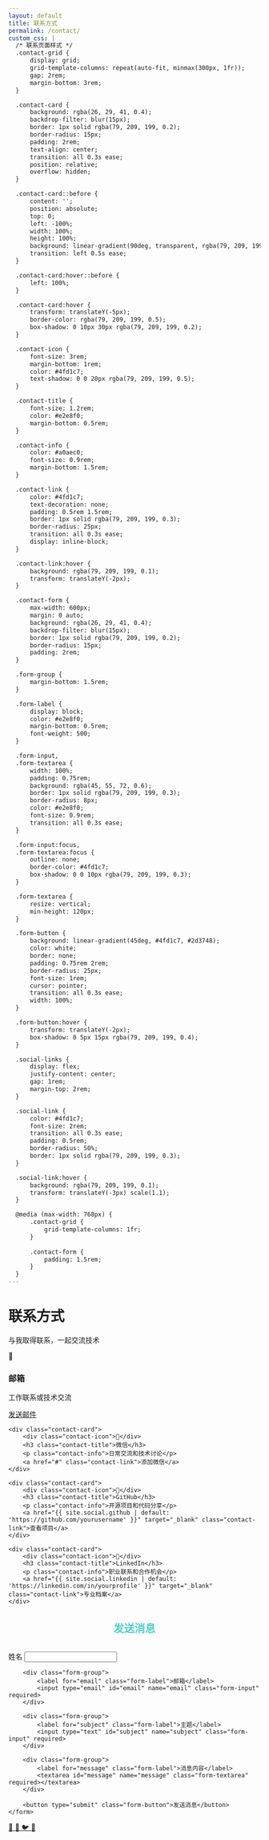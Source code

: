 ```yaml
---
layout: default
title: 联系方式
permalink: /contact/
custom_css: |
  /* 联系页面样式 */
  .contact-grid {
      display: grid;
      grid-template-columns: repeat(auto-fit, minmax(300px, 1fr));
      gap: 2rem;
      margin-bottom: 3rem;
  }

  .contact-card {
      background: rgba(26, 29, 41, 0.4);
      backdrop-filter: blur(15px);
      border: 1px solid rgba(79, 209, 199, 0.2);
      border-radius: 15px;
      padding: 2rem;
      text-align: center;
      transition: all 0.3s ease;
      position: relative;
      overflow: hidden;
  }

  .contact-card::before {
      content: '';
      position: absolute;
      top: 0;
      left: -100%;
      width: 100%;
      height: 100%;
      background: linear-gradient(90deg, transparent, rgba(79, 209, 199, 0.1), transparent);
      transition: left 0.5s ease;
  }

  .contact-card:hover::before {
      left: 100%;
  }

  .contact-card:hover {
      transform: translateY(-5px);
      border-color: rgba(79, 209, 199, 0.5);
      box-shadow: 0 10px 30px rgba(79, 209, 199, 0.2);
  }

  .contact-icon {
      font-size: 3rem;
      margin-bottom: 1rem;
      color: #4fd1c7;
      text-shadow: 0 0 20px rgba(79, 209, 199, 0.5);
  }

  .contact-title {
      font-size: 1.2rem;
      color: #e2e8f0;
      margin-bottom: 0.5rem;
  }

  .contact-info {
      color: #a0aec0;
      font-size: 0.9rem;
      margin-bottom: 1.5rem;
  }

  .contact-link {
      color: #4fd1c7;
      text-decoration: none;
      padding: 0.5rem 1.5rem;
      border: 1px solid rgba(79, 209, 199, 0.3);
      border-radius: 25px;
      transition: all 0.3s ease;
      display: inline-block;
  }

  .contact-link:hover {
      background: rgba(79, 209, 199, 0.1);
      transform: translateY(-2px);
  }

  .contact-form {
      max-width: 600px;
      margin: 0 auto;
      background: rgba(26, 29, 41, 0.4);
      backdrop-filter: blur(15px);
      border: 1px solid rgba(79, 209, 199, 0.2);
      border-radius: 15px;
      padding: 2rem;
  }

  .form-group {
      margin-bottom: 1.5rem;
  }

  .form-label {
      display: block;
      color: #e2e8f0;
      margin-bottom: 0.5rem;
      font-weight: 500;
  }

  .form-input,
  .form-textarea {
      width: 100%;
      padding: 0.75rem;
      background: rgba(45, 55, 72, 0.6);
      border: 1px solid rgba(79, 209, 199, 0.3);
      border-radius: 8px;
      color: #e2e8f0;
      font-size: 0.9rem;
      transition: all 0.3s ease;
  }

  .form-input:focus,
  .form-textarea:focus {
      outline: none;
      border-color: #4fd1c7;
      box-shadow: 0 0 10px rgba(79, 209, 199, 0.3);
  }

  .form-textarea {
      resize: vertical;
      min-height: 120px;
  }

  .form-button {
      background: linear-gradient(45deg, #4fd1c7, #2d3748);
      color: white;
      border: none;
      padding: 0.75rem 2rem;
      border-radius: 25px;
      font-size: 1rem;
      cursor: pointer;
      transition: all 0.3s ease;
      width: 100%;
  }

  .form-button:hover {
      transform: translateY(-2px);
      box-shadow: 0 5px 15px rgba(79, 209, 199, 0.4);
  }

  .social-links {
      display: flex;
      justify-content: center;
      gap: 1rem;
      margin-top: 2rem;
  }

  .social-link {
      color: #4fd1c7;
      font-size: 2rem;
      transition: all 0.3s ease;
      padding: 0.5rem;
      border-radius: 50%;
      border: 1px solid rgba(79, 209, 199, 0.3);
  }

  .social-link:hover {
      background: rgba(79, 209, 199, 0.1);
      transform: translateY(-3px) scale(1.1);
  }

  @media (max-width: 768px) {
      .contact-grid {
          grid-template-columns: 1fr;
      }
      
      .contact-form {
          padding: 1.5rem;
      }
  }
---
```


<!-- 页面标题 -->
<div class="page-header">
    <h1 class="page-title">联系方式</h1>
    <p class="page-subtitle">与我取得联系，一起交流技术</p>
</div>

<!-- 联系方式卡片 -->
<div class="contact-grid">
    <div class="contact-card">
        <div class="contact-icon">📧</div>
        <h3 class="contact-title">邮箱</h3>
        <p class="contact-info">工作联系或技术交流</p>
        <a href="mailto:{{ site.social.email | default: 'your.email@example.com' }}" class="contact-link">发送邮件</a>
    </div>

    <div class="contact-card">
        <div class="contact-icon">💬</div>
        <h3 class="contact-title">微信</h3>
        <p class="contact-info">日常交流和技术讨论</p>
        <a href="#" class="contact-link">添加微信</a>
    </div>

    <div class="contact-card">
        <div class="contact-icon">🐙</div>
        <h3 class="contact-title">GitHub</h3>
        <p class="contact-info">开源项目和代码分享</p>
        <a href="{{ site.social.github | default: 'https://github.com/yourusername' }}" target="_blank" class="contact-link">查看项目</a>
    </div>

    <div class="contact-card">
        <div class="contact-icon">💼</div>
        <h3 class="contact-title">LinkedIn</h3>
        <p class="contact-info">职业联系和合作机会</p>
        <a href="{{ site.social.linkedin | default: 'https://linkedin.com/in/yourprofile' }}" target="_blank" class="contact-link">专业档案</a>
    </div>
</div>

<!-- 联系表单 -->
<div class="contact-form">
    <h2 style="text-align: center; color: #4fd1c7; margin-bottom: 2rem;">发送消息</h2>
    <form>
        <div class="form-group">
            <label for="name" class="form-label">姓名</label>
            <input type="text" id="name" name="name" class="form-input" required>
        </div>
        
        <div class="form-group">
            <label for="email" class="form-label">邮箱</label>
            <input type="email" id="email" name="email" class="form-input" required>
        </div>
        
        <div class="form-group">
            <label for="subject" class="form-label">主题</label>
            <input type="text" id="subject" name="subject" class="form-input" required>
        </div>
        
        <div class="form-group">
            <label for="message" class="form-label">消息内容</label>
            <textarea id="message" name="message" class="form-textarea" required></textarea>
        </div>
        
        <button type="submit" class="form-button">发送消息</button>
    </form>
</div>

<!-- 社交媒体链接 -->
<div class="social-links">
    <a href="{{ site.social.github | default: '#' }}" class="social-link" title="GitHub">
        🐙
    </a>
    <a href="{{ site.social.linkedin | default: '#' }}" class="social-link" title="LinkedIn">
        💼
    </a>
    <a href="{{ site.social.twitter | default: '#' }}" class="social-link" title="Twitter">
        🐦
    </a>
    <a href="mailto:{{ site.social.email | default: 'your.email@example.com' }}" class="social-link" title="Email">
        📧
    </a>
</div>

<script>
// 表单提交处理
document.querySelector('.contact-form form').addEventListener('submit', function(e) {
    e.preventDefault();
    
    // 这里可以添加实际的表单提交逻辑
    alert('感谢您的消息！我会尽快回复您。');
    
    // 重置表单
    this.reset();
});
</script> 